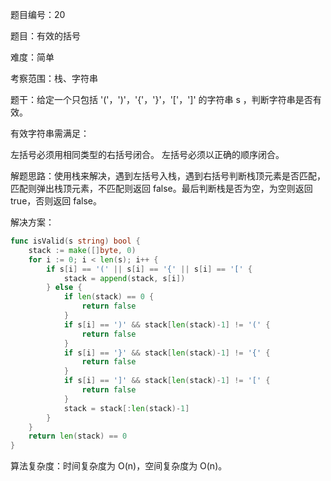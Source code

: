 题目编号：20

题目：有效的括号

难度：简单

考察范围：栈、字符串

题干：给定一个只包括 '('，')'，'{'，'}'，'['，']' 的字符串 s ，判断字符串是否有效。

有效字符串需满足：

左括号必须用相同类型的右括号闭合。
左括号必须以正确的顺序闭合。

解题思路：使用栈来解决，遇到左括号入栈，遇到右括号判断栈顶元素是否匹配，匹配则弹出栈顶元素，不匹配则返回 false。最后判断栈是否为空，为空则返回 true，否则返回 false。

解决方案：

```go
func isValid(s string) bool {
    stack := make([]byte, 0)
    for i := 0; i < len(s); i++ {
        if s[i] == '(' || s[i] == '{' || s[i] == '[' {
            stack = append(stack, s[i])
        } else {
            if len(stack) == 0 {
                return false
            }
            if s[i] == ')' && stack[len(stack)-1] != '(' {
                return false
            }
            if s[i] == '}' && stack[len(stack)-1] != '{' {
                return false
            }
            if s[i] == ']' && stack[len(stack)-1] != '[' {
                return false
            }
            stack = stack[:len(stack)-1]
        }
    }
    return len(stack) == 0
}
```

算法复杂度：时间复杂度为 O(n)，空间复杂度为 O(n)。